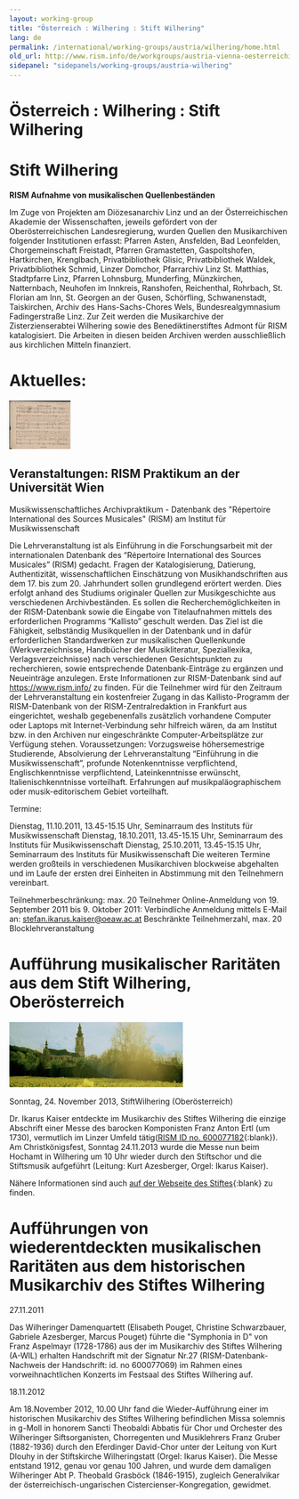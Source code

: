 ```yaml
---
layout: working-group
title: "Österreich : Wilhering : Stift Wilhering"
lang: de
permalink: /international/working-groups/austria/wilhering/home.html
old_url: http://www.rism.info/de/workgroups/austria-vienna-oesterreichische-akademie-der-wissenschaften/home.html
sidepanel: "sidepanels/working-groups/austria-wilhering"
---
```


# Österreich : Wilhering : Stift Wilhering

# Stift Wilhering

**RISM Aufnahme von musikalischen Quellenbeständen**

Im Zuge von Projekten am Diözesanarchiv Linz und an der Österreichischen Akademie der Wissenschaften, jeweils gefördert von der Oberösterreichischen Landesregierung, wurden Quellen den Musikarchiven folgender Institutionen erfasst: Pfarren Asten, Ansfelden, Bad Leonfelden, Chorgemeinschaft Freistadt,  Pfarren Gramastetten, Gaspoltshofen, Hartkirchen, Krenglbach, Privatbibliothek Glisic, Privatbibliothek Waldek, Privatbibliothek Schmid, Linzer Domchor, Pfarrarchiv Linz St. Matthias, Stadtpfarre Linz, Pfarren Lohnsburg, Munderfing, Münzkirchen, Natternbach, Neuhofen im Innkreis, Ranshofen, Reichenthal, Rohrbach, St. Florian am Inn, St. Georgen an der Gusen, Schörfling, Schwanenstadt, Taiskirchen, Archiv des Hans-Sachs-Chores Wels, Bundesrealgymnasium Fadingerstraße Linz. Zur Zeit werden die Musikarchive der Zisterzienserabtei Wilhering sowie des Benediktinerstiftes Admont für RISM katalogisiert. Die Arbeiten in diesen beiden Archiven werden ausschließlich aus kirchlichen Mitteln finanziert.

# Aktuelles:

 ![](/resources-old-website/workgroups-images/csm_Winterreise_7629d31da9.jpg)

## Veranstaltungen: RISM Praktikum an der Universität Wien

Musikwissenschaftliches Archivpraktikum - Datenbank des "Répertoire International des Sources Musicales" (RISM) am Institut für Musikwissenschaft

Die Lehrveranstaltung ist als Einführung in die Forschungsarbeit mit der internationalen Datenbank des “Répertoire International des Sources Musicales” (RISM) gedacht. Fragen der Katalogisierung, Datierung, Authentizität, wissenschaftlichen Einschätzung von Musikhandschriften aus dem 17. bis zum 20. Jahrhundert sollen grundlegend erörtert werden. Dies erfolgt anhand des Studiums originaler Quellen zur Musikgeschichte aus verschiedenen Archivbeständen. Es sollen die Recherchemöglichkeiten in der RISM-Datenbank sowie die Eingabe von Titelaufnahmen mittels des erforderlichen Programms “Kallisto” geschult werden. Das Ziel ist die Fähigkeit, selbständig Musikquellen in der Datenbank und in dafür erforderlichen Standardwerken zur musikalischen Quellenkunde (Werkverzeichnisse, Handbücher der Musikliteratur, Speziallexika, Verlagsverzeichnisse) nach verschiedenen Gesichtspunkten zu recherchieren, sowie entsprechende Datenbank-Einträge zu ergänzen und Neueinträge anzulegen. Erste Informationen zur RISM-Datenbank sind auf https://www.rism.info/ zu finden. Für die Teilnehmer wird für den Zeitraum der Lehrveranstaltung ein kostenfreier Zugang in das Kallisto-Programm der RISM-Datenbank von der RISM-Zentralredaktion in Frankfurt aus eingerichtet, weshalb gegebenenfalls zusätzlich vorhandene Computer oder Laptops mit Internet-Verbindung sehr hilfreich wären, da am Institut bzw. in den Archiven nur eingeschränkte Computer-Arbeitsplätze zur Verfügung stehen. Voraussetzungen: Vorzugsweise höhersemestrige Studierende, Absolvierung der Lehrveranstaltung “Einführung in die Musikwissenschaft”, profunde Notenkenntnisse verpflichtend, Englischkenntnisse verpflichtend, Lateinkenntnisse erwünscht, Italienischkenntnisse vorteilhaft. Erfahrungen auf musikpaläographischem oder musik-editorischem Gebiet vorteilhaft.

Termine:

Dienstag, 11.10.2011, 13.45-15.15 Uhr, Seminarraum des Instituts für Musikwissenschaft
Dienstag, 18.10.2011, 13.45-15.15 Uhr, Seminarraum des Instituts für Musikwissenschaft
Dienstag, 25.10.2011, 13.45-15.15 Uhr, Seminarraum des Instituts für Musikwissenschaft
Die weiteren Termine werden großteils in verschiedenen Musikarchiven blockweise abgehalten und im Laufe der ersten drei Einheiten in Abstimmung mit den Teilnehmern vereinbart.

Teilnehmerbeschränkung: max. 20 Teilnehmer Online-Anmeldung von 19. September 2011 bis 9. Oktober 2011: Verbindliche Anmeldung mittels E-Mail an: stefan.ikarus.kaiser@oeaw.ac.at Beschränkte Teilnehmerzahl, max. 20 Blocklehrveranstaltung

<!-- -->

# Aufführung musikalischer Raritäten aus dem Stift Wilhering, Oberösterreich

 ![](/resources-old-website/workgroups-images/csm_Stift_596fd558da.jpg "Stift")

Sonntag, 24. November 2013, StiftWilhering (Oberösterreich)

Dr. Ikarus Kaiser entdeckte im Musikarchiv des Stiftes Wilhering die einzige Abschrift einer Messe des barocken Komponisten Franz Anton Ertl (um 1730), vermutlich im Linzer Umfeld tätig([RISM ID no. 600077182](http://opac.rism.info/search?documentid=600077182){:blank}). Am Christkönigsfest, Sonntag 24.11.2013 wurde die Messe nun beim Hochamt in Wilhering um 10 Uhr wieder durch den Stiftschor und die Stiftsmusik aufgeführt (Leitung: Kurt Azesberger, Orgel: Ikarus Kaiser).

Nähere Informationen sind auch [auf der Webseite des Stiftes](http://stiftwilhering.at/termine/stift-wilhering-christkoenigssonntag-hochamt/){:blank} zu finden.

# Aufführungen von wiederentdeckten musikalischen Raritäten aus dem historischen Musikarchiv des Stiftes Wilhering

27.11.2011

Das Wilheringer Damenquartett (Elisabeth Pouget, Christine Schwarzbauer, Gabriele Azesberger, Marcus Pouget) führte die "Symphonia in D" von Franz Aspelmayr (1728-1786) aus der im Musikarchiv des Stiftes Wilhering (A-WIL) erhalten Handschrift mit der Signatur Nr.27 (RISM-Datenbank-Nachweis der Handschrift: id. no 600077069) im Rahmen eines vorweihnachtlichen Konzerts im Festsaal des Stiftes Wilhering auf.

18.11.2012

Am 18.November 2012, 10.00 Uhr fand die Wieder-Aufführung einer im historischen Musikarchiv des Stiftes Wilhering befindlichen Missa solemnis in g-Moll in honorem Sancti Theobaldi Abbatis für Chor und Orchester des Wilheringer Siftsorganisten, Chorregenten und Musiklehrers Franz Gruber (1882-1936) durch den Eferdinger David-Chor unter der Leitung von Kurt Dlouhy in der Stiftskirche Wilheringstatt (Orgel: Ikarus Kaiser). Die Messe entstand 1912, genau vor genau 100 Jahren, und wurde dem damaligen Wilheringer Abt P. Theobald Grasböck (1846-1915), zugleich Generalvikar der österreichisch-ungarischen Cistercienser-Kongregation, gewidmet.
